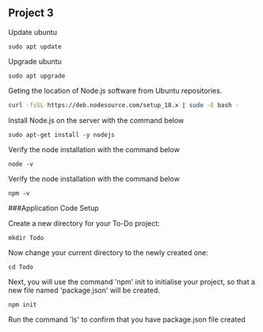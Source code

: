 ## Project 3

Update ubuntu

`sudo apt update`

Upgrade ubuntu

`sudo apt upgrade`

Geting the location of Node.js software from Ubuntu repositories.

```bash
curl -fsSL https://deb.nodesource.com/setup_18.x | sudo -E bash -
````

Install Node.js on the server with the command below

`sudo apt-get install -y nodejs`

Verify the node installation with the command below

`node -v`

Verify the node installation with the command below

`npm -v`

###Application Code Setup

Create a new directory for your To-Do project:

`mkdir Todo`

Now change your current directory to the newly created one:

`cd Todo`

Next, you will use the command 'npm' init to initialise your project, so that a new file named 'package.json' will be created.

`npm init`

Run the command 'ls' to confirm that you have package.json file created

